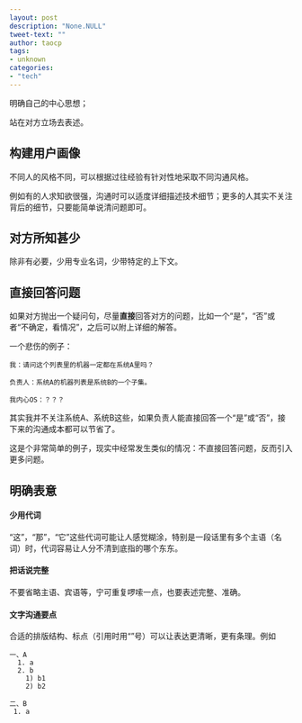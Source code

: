 ```yaml
---
layout: post
description: "None.NULL"
tweet-text: ""
author: taocp
tags:
- unknown
categories:
- "tech"
---
```



明确自己的中心思想；

站在对方立场去表述。

## 构建用户画像

不同人的风格不同，可以根据过往经验有针对性地采取不同沟通风格。

例如有的人求知欲很强，沟通时可以适度详细描述技术细节；更多的人其实不关注背后的细节，只要能简单说清问题即可。


## 对方所知甚少

除非有必要，少用专业名词，少带特定的上下文。

## 直接回答问题

如果对方抛出一个疑问句，尽量**直接**回答对方的问题，比如一个“是”，“否”或者“不确定，看情况”，之后可以附上详细的解答。

一个悲伤的例子：

```
我：请问这个列表里的机器一定都在系统A里吗？
  
负责人：系统A的机器列表是系统B的一个子集。

我内心OS：？？？
```

其实我并不关注系统A、系统B这些，如果负责人能直接回答一个“是”或“否”，接下来的沟通成本都可以节省了。

这是个非常简单的例子，现实中经常发生类似的情况：不直接回答问题，反而引入更多问题。

## 明确表意

#### 少用代词

“这”，“那”，“它”这些代词可能让人感觉糊涂，特别是一段话里有多个主语（名词）时，代词容易让人分不清到底指的哪个东东。

#### 把话说完整

不要省略主语、宾语等，宁可重复啰嗦一点，也要表述完整、准确。

#### 文字沟通要点

合适的排版结构、标点（引用时用“”号）可以让表达更清晰，更有条理。例如

```
一、A
  1. a
  2. b
    1) b1
    2) b2

二、B
 1. a
```
